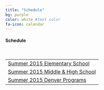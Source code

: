 ```yaml
---
title: "Schedule"
bg: purple 
color: white #text color
fa-icon: calendar
---
```


#### Schedule

&nbsp;

<div class="centered">
<table>
  <tr>
    <td class="button-secondary pure-button"><a href="#" id="show_1">Summer 2015 Elementary School</a>
      <div id="extra_1" style="display: none;">
        <iframe src="http://docs.google.com/gview?url=http://sciencediscovery.colorado.edu/wp-content/uploads/2013/05/ES_PDF_2_27-Sheet1.pdf&embedded=true"></iframe>
    </td>
  </tr>

  <tr>
    <td><a href="#" id="show_2">Summer 2015 Middle & High School</a>
      <div id="extra_2" style="display: none;">
        <iframe src="http://docs.google.com/gview?url=http://sciencediscovery.colorado.edu/wp-content/uploads/2013/05/MiddleSchoolPDF2_27fin-Sheet1.pdf&embedded=true"></iframe>
    </td>
  </tr>

  <tr>
    <td><a href="#" id="show_3">Summer 2015 Denver Programs</a>
      <div id="extra_3" style="display: none;">
        <iframe src="http://docs.google.com/gview?url=http://sciencediscovery.colorado.edu/wp-content/uploads/2013/05/WebsiteSchedule_2015_Denver-Sheet1.pdf&embedded=true"></iframe>
    </td>
  </tr>
</table>
</div>
